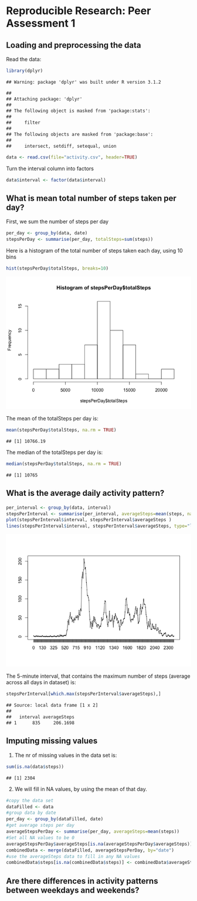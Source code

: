 # Reproducible Research: Peer Assessment 1


## Loading and preprocessing the data
Read the data:

```r
library(dplyr)
```

```
## Warning: package 'dplyr' was built under R version 3.1.2
```

```
## 
## Attaching package: 'dplyr'
## 
## The following object is masked from 'package:stats':
## 
##     filter
## 
## The following objects are masked from 'package:base':
## 
##     intersect, setdiff, setequal, union
```

```r
data <- read.csv(file="activity.csv", header=TRUE)
```

Turn the interval column into factors

```r
data$interval <- factor(data$interval)
```

## What is mean total number of steps taken per day?

First, we sum the number of steps per day

```r
per_day <- group_by(data, date)
stepsPerDay <- summarise(per_day, totalSteps=sum(steps))
```

Here is a histogram of the total number of steps taken each day, using 10 bins

```r
hist(stepsPerDay$totalSteps, breaks=10)
```

![](./PA1_template_files/figure-html/unnamed-chunk-4-1.png) 

The mean of the totalSteps per day is:

```r
mean(stepsPerDay$totalSteps, na.rm = TRUE)
```

```
## [1] 10766.19
```

The median of the totalSteps per day is:

```r
median(stepsPerDay$totalSteps, na.rm = TRUE)
```

```
## [1] 10765
```

## What is the average daily activity pattern?


```r
per_interval <- group_by(data, interval)
stepsPerInterval <- summarise(per_interval, averageSteps=mean(steps, na.rm=TRUE))
plot(stepsPerInterval$interval, stepsPerInterval$averageSteps ) 
lines(stepsPerInterval$interval, stepsPerInterval$averageSteps, type="l")
```

![](./PA1_template_files/figure-html/unnamed-chunk-7-1.png) 

The 5-minute interval, that contains the maximum number of steps (average across all days in dataset) is:

```r
stepsPerInterval[which.max(stepsPerInterval$averageSteps),]
```

```
## Source: local data frame [1 x 2]
## 
##   interval averageSteps
## 1      835     206.1698
```

## Imputing missing values
1. The nr of missing values in the data set is:

```r
sum(is.na(data$steps))
```

```
## [1] 2304
```


2. We will fill in NA values, by using the mean of that day.


```r
#copy the data set
dataFilled <- data
#group data by date
per_day <- group_by(dataFilled, date)
#get average steps per day
averageStepsPerDay <- summarise(per_day, averageSteps=mean(steps))
#Set all NA values to be 0
averageStepsPerDay$averageSteps[is.na(averageStepsPerDay$averageSteps)] <- 0
combinedData <- merge(dataFilled, averageStepsPerDay, by="date")
#use the averageSteps data to fill in any NA values
combinedData$steps[is.na(combinedData$steps)] <- combinedData$averageSteps[is.na(combinedData$steps)]
```


## Are there differences in activity patterns between weekdays and weekends?
